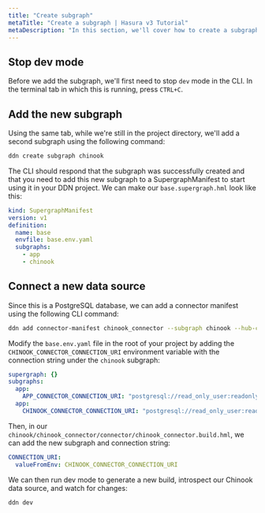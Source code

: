 ```yaml
---
title: "Create subgraph"
metaTitle: "Create a subgraph | Hasura v3 Tutorial"
metaDescription: "In this section, we'll cover how to create a subgraph."
---
```


## Stop dev mode

Before we add the subgraph, we'll first need to stop `dev` mode in the CLI. In the terminal tab in which this is
running, press `CTRL+C`.

## Add the new subgraph

Using the same tab, while we're still in the project directory, we'll add a second subgraph using the following command:

```bash
ddn create subgraph chinook
```

The CLI should respond that the subgraph was successfully created and that you need to add this new subgraph to a
SupergraphManifest to start using it in your DDN project. We can make our `base.supergraph.hml` look like this:

```yaml
kind: SupergraphManifest
version: v1
definition:
  name: base
  envfile: base.env.yaml
  subgraphs:
    - app
    - chinook
```

## Connect a new data source

Since this is a PostgreSQL database, we can add a connector manifest using the following CLI command:

```bash
ddn add connector-manifest chinook_connector --subgraph chinook --hub-connector hasura/postgres --type cloud
```

Modify the `base.env.yaml` file in the root of your project by adding the `CHINOOK_CONNECTOR_CONNECTION_URI` environment
variable with the connection string under the `chinook` subgraph:

```yaml
supergraph: {}
subgraphs:
  app:
    APP_CONNECTOR_CONNECTION_URI: "postgresql://read_only_user:readonlyuser@35.236.11.122:5432/v3-docs-sample-app"
  app:
    CHINOOK_CONNECTOR_CONNECTION_URI: "postgresql://read_only_user:readonlyuser@35.236.11.122:5432/Chinook"
```

Then, in our `chinook/chinook_connector/connector/chinook_connector.build.hml`, we can add the new subgraph and
connection string:

```yaml
CONNECTION_URI:
  valueFromEnv: CHINOOK_CONNECTOR_CONNECTION_URI
```

We can then run dev mode to generate a new build, introspect our Chinook data source, and watch for changes:

```bash
ddn dev
```
